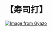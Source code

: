 # 【寿司打】 #

[![Image from Gyazo](https://i.gyazo.com/84d1914573f44fb1c4693ec7af33be2d.jpg)](https://gyazo.com/84d1914573f44fb1c4693ec7af33be2d)
